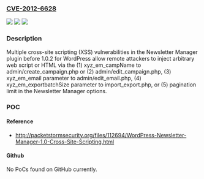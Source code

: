 ### [CVE-2012-6628](https://cve.mitre.org/cgi-bin/cvename.cgi?name=CVE-2012-6628)
![](https://img.shields.io/static/v1?label=Product&message=n%2Fa&color=blue)
![](https://img.shields.io/static/v1?label=Version&message=n%2Fa&color=blue)
![](https://img.shields.io/static/v1?label=Vulnerability&message=n%2Fa&color=brighgreen)

### Description

Multiple cross-site scripting (XSS) vulnerabilities in the Newsletter Manager plugin before 1.0.2 for WordPress allow remote attackers to inject arbitrary web script or HTML via the (1) xyz_em_campName to admin/create_campaign.php or (2) admin/edit_campaign.php, (3) xyz_em_email parameter to admin/edit_email.php, (4) xyz_em_exportbatchSize parameter to import_export.php, or (5) pagination limit in the Newsletter Manager options.

### POC

#### Reference
- http://packetstormsecurity.org/files/112694/WordPress-Newsletter-Manager-1.0-Cross-Site-Scripting.html

#### Github
No PoCs found on GitHub currently.

